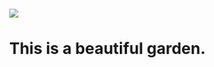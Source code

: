 <html>
  <style>
  .container {
    align-items: center;
    justify-content: center;
  }

  img {
    max-width: 25%;
    max-height:15%;
    float: right;
  }

  .text {
    font-size: 20px;
    padding-left: 20px;
    padding-top: 20%;
    float: left;
  }
  </style>
  <body>
    <div class="container">
      <div class="image">
        <img src="/images/readme-images/library-of-alexandria.jpeg">
      </div>
      <div class="text">
        <h1>This is a beautiful garden.</h1>
      </div>
    </div>
  </body>
</html>
